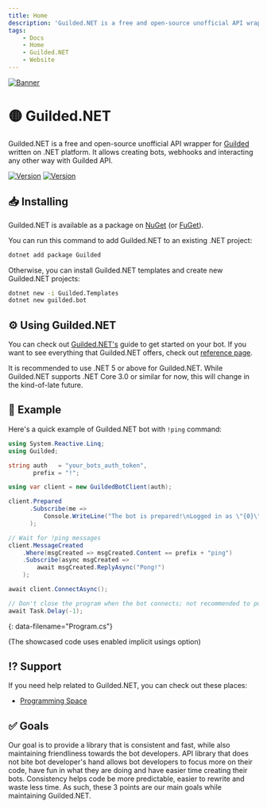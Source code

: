 ```yaml
---
title: Home
description: 'Guilded.NET is a free and open-source unofficial API wrapper for Guilded written on .NET platform. It allows creating bots, webhooks and interacting any other way with Guilded API.'
tags:
    - Docs
    - Home
    - Guilded.NET
    - Website
---
```


[![Banner](https://raw.githubusercontent.com/Guilded-NET/Guilded.NET/early-access/assets/Banner.png)](https://github.com/Guilded-NET/Guilded.NET)

# 🟡 Guilded.NET

Guilded.NET is a free and open-source unofficial API wrapper for [Guilded](https://guilded.gg/) written on .NET platform. It allows creating bots, webhooks and interacting any other way with Guilded API.

[![Version](https://img.shields.io/badge/Version-0.7.1-red?style=for-the-badge)](https://github.com/IdkGoodName/Guilded.NET) [![Version](https://img.shields.io/badge/Version-Beta-orange?style=for-the-badge)](https://github.com/Guilded-NET/Guilded.NET)

## 📥 Installing

Guilded.NET is available as a package on [NuGet](https://www.nuget.org/packages/Guilded/) (or [FuGet](https://www.fuget.org/packages/Guilded/)).

You can run this command to add Guilded.NET to an existing .NET project:

```bash
dotnet add package Guilded
```

Otherwise, you can install Guilded.NET templates and create new Guilded.NET projects:

```bash
dotnet new -i Guilded.Templates
dotnet new guilded.bot
```

## ⚙️ Using Guilded.NET

You can check out [Guilded.NET's](https://guilded-net.github.io/docs) guide to get started on your bot. If you want to see everything that Guilded.NET offers, check out [reference page](https://guilded-net.github.io/references).

It is recommended to use .NET 5 or above for Guilded.NET. While Guilded.NET supports .NET Core 3.0 or similar for now, this will change in the kind-of-late future.

## 📙 Example

Here's a quick example of Guilded.NET bot with `!ping` command:

```cs
using System.Reactive.Linq;
using Guilded;

string auth   = "your_bots_auth_token",
       prefix = "!";

using var client = new GuildedBotClient(auth);

client.Prepared
      .Subscribe(me =>
          Console.WriteLine("The bot is prepared!\nLogged in as \"{0}\" with the ID \"{1}\"", me.Name, me.Id)
      );

// Wait for !ping messages
client.MessageCreated
    .Where(msgCreated => msgCreated.Content == prefix + "ping")
    .Subscribe(async msgCreated =>
        await msgCreated.ReplyAsync("Pong!")
    );

await client.ConnectAsync();

// Don't close the program when the bot connects; not recommended to put code after this
await Task.Delay(-1);
```
{: data-filename="Program.cs"}

(The showcased code uses enabled implicit usings option)

## ⁉️ Support

If you need help related to Guilded.NET, you can check out these places:

- [Programming Space](https://guilded.gg/programming)

## ✅ Goals

Our goal is to provide a library that is consistent and fast, while also maintaining friendliness towards the bot developers. API library that does not bite bot developer's hand allows bot developers to focus more on their code, have fun in what they are doing and have easier time creating their bots. Consistency helps code be more predictable, easier to rewrite and waste less time. As such, these 3 points are our main goals while maintaining Guilded.NET.